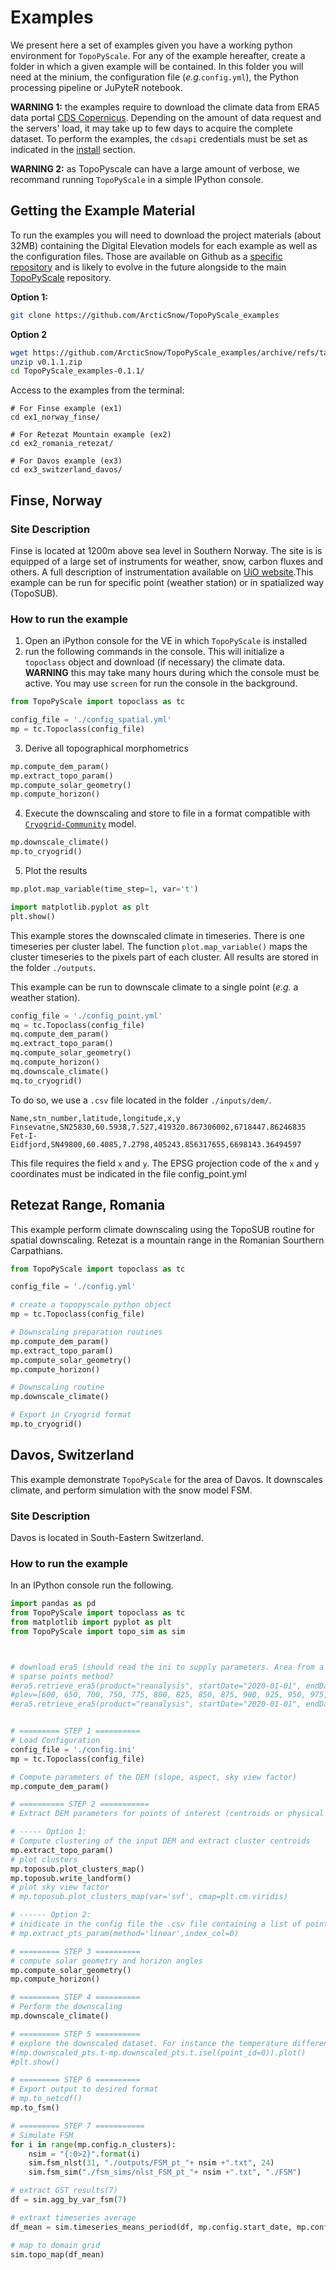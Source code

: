 # Examples

We present here a set of examples given you have a working python environment for `TopoPyScale`. For any of the example hereafter, create a folder in which a given example will be contained. In this folder you will need at the minium, the configuration file (*e.g.*`config.yml`), the Python processing pipeline or JuPyteR notebook. 

**WARNING 1:** the examples require to download the climate data from ERA5 data portal [CDS Copernicus](https://cds.climate.copernicus.eu/). Depending on the amount of data request and the servers' load, it may take up to few days to acquire the complete dataset. To perform the examples, the `cdsapi` credentials must be set as indicated in the [install](./1_instal.md) section. 

**WARNING 2:** as TopoPyscale can have a large amount of verbose, we recommand running `TopoPyScale` in a simple IPython console.

## Getting the Example Material

To run the examples you will need to download the project materials (about 32MB) containing the Digital Elevation models for each example as well as the configuration files. Those are available on Github as a [specific repository](https://github.com/ArcticSnow/TopoPyScale_examples) and is likely to evolve in the future alongside to the main [TopoPyScale](https://github.com/ArcticSnow/TopoPyScale) repository.

**Option 1:**
```bash
git clone https://github.com/ArcticSnow/TopoPyScale_examples
```

**Option 2**
```bash
wget https://github.com/ArcticSnow/TopoPyScale_examples/archive/refs/tags/v0.1.1.zip
unzip v0.1.1.zip
cd TopoPyScale_examples-0.1.1/
```

Access to the examples from the terminal:
```
# For Finse example (ex1)
cd ex1_norway_finse/

# For Retezat Mountain example (ex2)
cd ex2_romania_retezat/

# For Davos example (ex3)
cd ex3_switzerland_davos/
```

## Finse, Norway

### Site Description
Finse is located at 1200m above sea level in Southern Norway. The site is is equipped of a large set of instruments for weather, snow, carbon fluxes and others. A full description of instrumentation available on [UiO website](https://www.mn.uio.no/geo/english/research/groups/latice/infrastructure/).This example can be run for specific point (weather station) or in spatialized way (TopoSUB). 


### How to run the example

1. Open an iPython console for the VE in which `TopoPyScale` is installed
2. run the following commands in the console. This will initialize a `topoclass` object and download (if necessary) the climate data. **WARNING** this may take many hours during which the console must be active. You may use `screen` for run the console in the background.
```python
from TopoPyScale import topoclass as tc

config_file = './config_spatial.yml'
mp = tc.Topoclass(config_file)
```
3. Derive all topographical morphometrics
```python
mp.compute_dem_param()
mp.extract_topo_param()
mp.compute_solar_geometry()
mp.compute_horizon()
```
4. Execute the downscaling and store to file in a format compatible with [`Cryogrid-Community`](https://github.com/CryoGrid/CryoGridCommunity_source) model.
```python
mp.downscale_climate()
mp.to_cryogrid()
```
5. Plot the results
```python
mp.plot.map_variable(time_step=1, var='t')

import matplotlib.pyplot as plt
plt.show()
```

This example stores the downscaled climate in timeseries. There is one timeseries per cluster label. The function `plot.map_variable()` maps the cluster timeseries to the pixels part of each cluster. All results are stored in the folder `./outputs`.

This example can be run to downscale climate to a single point (*e.g.* a weather station).

```python
config_file = './config_point.yml'
mq = tc.Topoclass(config_file)
mq.compute_dem_param()
mq.extract_topo_param()
mq.compute_solar_geometry()
mq.compute_horizon()
mq.downscale_climate()
mq.to_cryogrid()
```

To do so, we use a `.csv` file located in the folder `./inputs/dem/`. 
```csv
Name,stn_number,latitude,longitude,x,y
Finsevatne,SN25830,60.5938,7.527,419320.867306002,6718447.86246835
Fet-I-Eidfjord,SN49800,60.4085,7.2798,405243.856317655,6698143.36494597
```
This file requires the field `x` and `y`. The EPSG projection code of the `x` and `y` coordinates must be indicated in the file config_point.yml

## Retezat Range, Romania

This example perform climate downscaling using the TopoSUB routine for spatial downscaling. Retezat is a mountain range in the Romanian Sourthern Carpathians.

```python
from TopoPyScale import topoclass as tc

config_file = './config.yml'

# create a topopyscale python object
mp = tc.Topoclass(config_file)

# Downscaling preparation routines
mp.compute_dem_param()
mp.extract_topo_param()
mp.compute_solar_geometry()
mp.compute_horizon()

# Downscaling routine
mp.downscale_climate()

# Export in Cryogrid format
mp.to_cryogrid()
```

## Davos, Switzerland

This example demonstrate `TopoPyScale` for the area of Davos. It downscales climate, and perform simulation with the snow model FSM. 

### Site Description
Davos is located in South-Eastern Switzerland. 

### How to run the example

In an IPython console run the following.
```python
import pandas as pd
from TopoPyScale import topoclass as tc
from matplotlib import pyplot as plt
from TopoPyScale import topo_sim as sim



# download era5 (should read the ini to supply parameters. Area from a DEM or polygon?
# sparse points method?
#era5.retrieve_era5(product="reanalysis", startDate="2020-01-01", endDate="2020-01-31", eraDir="/home/joel/sim/topoPyscale_paiku/inputs/climate/",latN=29.375, latS=28.125, lonW=85.125, lonE=86.375, step=1, num_threads=10, surf_plev='surf', plevels=None)
#plev=[600, 650, 700, 750, 775, 800, 825, 850, 875, 900, 925, 950, 975, 1000 ]
#era5.retrieve_era5(product="reanalysis", startDate="2020-01-01", endDate="2020-01-31", eraDir="/home/joel/sim/topoPyscale_paiku/inputs/climate/",latN=29.375, latS=28.125, lonW=85.125, lonE=86.375, step=1, num_threads=10, surf_plev='plev', plevels=plev)


# ========= STEP 1 ==========
# Load Configuration
config_file = './config.ini'
mp = tc.Topoclass(config_file)

# Compute parameters of the DEM (slope, aspect, sky view factor)
mp.compute_dem_param()

# ========== STEP 2 ===========
# Extract DEM parameters for points of interest (centroids or physical points)

# ----- Option 1:
# Compute clustering of the input DEM and extract cluster centroids
mp.extract_topo_param()
# plot clusters
mp.toposub.plot_clusters_map()
mp.toposub.write_landform()
# plot sky view factor
# mp.toposub.plot_clusters_map(var='svf', cmap=plt.cm.viridis)

# ------ Option 2:
# inidicate in the config file the .csv file containing a list of point coordinates (!!! must same coordinate system as DEM !!!)
# mp.extract_pts_param(method='linear',index_col=0)

# ========= STEP 3 ==========
# compute solar geometry and horizon angles
mp.compute_solar_geometry()
mp.compute_horizon()

# ========= STEP 4 ==========
# Perform the downscaling
mp.downscale_climate()

# ========= STEP 5 ==========
# explore the downscaled dataset. For instance the temperature difference between each point and the first one
#(mp.downscaled_pts.t-mp.downscaled_pts.t.isel(point_id=0)).plot()
#plt.show()

# ========= STEP 6 ==========
# Export output to desired format
# mp.to_netcdf()
mp.to_fsm()

# ========= STEP 7 ===========
# Simulate FSM
for i in range(mp.config.n_clusters):
    nsim = "{:0>2}".format(i)
    sim.fsm_nlst(31, "./outputs/FSM_pt_"+ nsim +".txt", 24)
    sim.fsm_sim("./fsm_sims/nlst_FSM_pt_"+ nsim +".txt", "./FSM")

# extract GST results(7)
df = sim.agg_by_var_fsm(7)

# extraxt timeseries average
df_mean = sim.timeseries_means_period(df, mp.config.start_date, mp.config.end_date)

# map to domain grid
sim.topo_map(df_mean)

```
